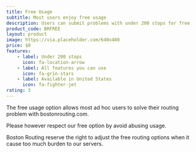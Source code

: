 ```yaml
---
title: Free Usage
subtitle: Most users enjoy free usage
description: Users can submit problems with under 200 stops for free
product_code: BRFREE
layout: product
image: https://via.placeholder.com/640x480
price: $0
features:
    - label: Under 200 stops
      icon: fa-location-arrow
    - label: All features you can use
      icon: fa-grin-stars
    - label: Available in United States
      icon: fa-fighter-jet
rating: 3
---
```


The free usage option allows most ad hoc users to solve their routing problem with bostonrouting.com.

Please however respect our free option by avoid abusing usage.

Boston Routing reserve the right to adjust the free routing options when it cause too much burden to our servers.
